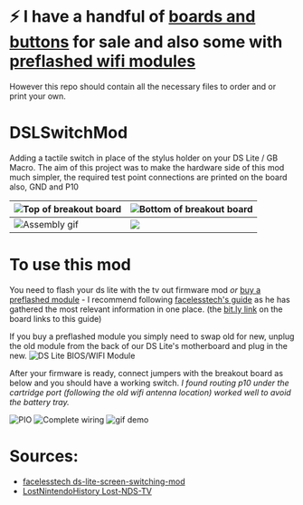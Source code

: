 # :zap: I have a handful of [boards and buttons](https://www.ebay.co.uk/itm/134129032933) for sale and also some with [preflashed wifi modules](https://www.ebay.co.uk/itm/134139953956)
However this repo should contain all the necessary files to order and or print your own.

# DSLSwitchMod
Adding a tactile switch in place of the stylus holder on your DS Lite / GB Macro.
The aim of this project was to make the hardware side of this mod much simpler, the required test point connections are printed on the board also, GND and P10

|![Top of breakout board](https://imgur.com/Ak9LxLe.jpg)|![Bottom of breakout board](https://imgur.com/YgcooIT.jpg)|
|---|---|
|![Assembly gif](https://imgur.com/RpcDlKr.gif)|![](https://imgur.com/xHNExd1.jpg)|

# To use this mod
You need to flash your ds lite with the tv out firmware mod *or* [buy a preflashed module](https://www.ebay.co.uk/itm/134139953956) - I recommend following [facelesstech's guide](https://bit.ly/3Nf0MW5) as he has gathered the most relevant information in one place. (the [bit.ly link](https://bit.ly/3Nf0MW5) on the board links to this guide)

If you buy a preflashed module you simply need to swap old for new, unplug the old module from the back of our DS Lite's motherboard and plug in the new.
![DS Lite BIOS/WIFI Module](https://i.imgur.com/RttTccL.png?1)

After your firmware is ready, connect jumpers with the breakout board as below and you should have a working switch. *I found routing p10 under the cartridge port (following the old wifi antenna location) worked well to avoid the battery tray.*

![PIO](https://imgur.com/JZXk5wk.jpg)
![Complete wiring](https://imgur.com/U5ZYRJe.jpg)
![gif demo](https://i.postimg.cc/jSV3Z9h1/ezgif-com-gif-maker-5.gif)

# Sources:
- [facelesstech ds-lite-screen-switching-mod](https://facelesstech.wordpress.com/2021/06/20/ds-lite-screen-switching-mod/)
- [LostNintendoHistory Lost-NDS-TV](https://github.com/LostNintendoHistory/Lost-NDS-TV/tree/main/fwpatch)
